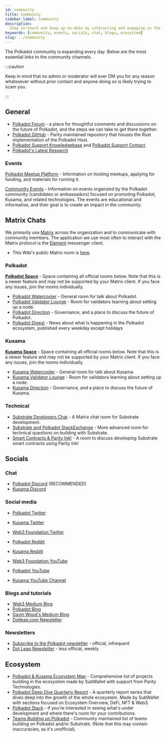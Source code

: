 ```yaml
---
id: community
title: Community
sidebar_label: Community
description:
  Stay in-touch and keep up-to-date by interacting and engaging in the Polkadot community.
keywords: [community, events, socials, chat, blogs, ecosystem]
slug: ../community
---
```


The Polkadot community is expanding every day. Below are the most essential links to the community
channels.

:::caution

Keep in mind that no admin or moderator will ever DM you for any reason whatsoever without prior
contact and anyone doing so is likely trying to scam you.

:::

## General

- [Polkadot Forum](https://forum.polkadot.network/) - a place for thoughtful comments and
  discussions on the future of Polkadot, and the steps we can take to get there together.
- [Polkadot GitHub](https://github.com/paritytech/polkadot) - Parity maintained repository that
  houses the Rust implementation of the Polkadot Host.
- [Polkadot Support Knowledgebase](https://support.polkadot.network/support/home) and
  [Polkadot Support Contact](https://support.polkadot.network).
- [Polkadot's Latest Research](https://research.web3.foundation/en/latest/polkadot/overview.html)

### Events

[Polkadot Meetup Platform](https://www.meetup.com/pro/polkadot) - Information on hosting meetups,
applying for funding, and materials for running it.

[Community Events](https://www.notion.so/web3foundation/Community-Events-Track-15aebfe73e934ff9991a5464ac10ba8e) -
Information on events organized by the Polkadot community (candidates or ambassadors) focused on
promoting Polkadot, Kusama, and related technologies. The events are educational and informative,
and their goal is to create an impact in the community.

## Matrix Chats

We primarily use [Matrix](https://matrix.org) across the organization and to communicate with
community members. The application we use most often to interact with the Matrix protocol is the
[Element](https://app.element.io) messenger client.

- This Wiki's public Matrix room is [here](https://matrix.to/#/#polkadotwikipublic:web3.foundation).

### Polkadot

[**Polkadot Space**](https://matrix.to/#/#polkadot:web3.foundation) - Space containing all official
rooms below. Note that this is a newer feature and may not be supported by your Matrix client. If
you face any issues, join the rooms individually.

- [Polkadot Watercooler](https://matrix.to/#/#polkadot-watercooler:parity.io) - General room for
  talk about Polkadot.
- [Polkadot Validator Lounge](https://matrix.to/#/#polkadotvalidatorlounge:web3.foundation) - Room
  for validators learning about setting up a node.
- [Polkadot Direction](https://matrix.to/#/#Polkadot-Direction:parity.io) - Governance, and a place
  to discuss the future of Polkadot.
- [Polkadot Digest](https://matrix.to/#/#dailydigest:web3.foundation) - News about what is happening
  in the Polkadot ecosystem, published every weekday except holidays

### Kusama

[**Kusama Space**](https://matrix.to/#/#kusama:web3.foundation) - Space containing all official
rooms below. Note that this is a newer feature and may not be supported by your Matrix client. If
you face any issues, join the rooms individually.

- [Kusama Watercooler](https://matrix.to/#/#kusamawatercooler:web3.foundation) - General room for
  talk about Kusama.
- [Kusama Validator Lounge](https://matrix.to/#/#KusamaValidatorLounge:parity.io) - Room for
  validators learning about setting up a node.
- [Kusama Direction](https://matrix.to/#/#Kusama-Direction:parity.io) - Governance, and a place to
  discuss the future of Kusama.

### Technical

- [Substrate Developers Chat](https://matrix.to/#/#substratedevs:matrix.org) - A Matrix chat room
  for Substrate development.
- [Substrate and Polkadot StackExchange](https://substrate.stackexchange.com/) - More advanced room
  for technical questions on building with Substrate.
- [Smart Contracts & Parity Ink!](https://matrix.to/#/#ink:parity.io) - A room to discuss developing
  Substrate smart contracts using Parity Ink!

## Socials

### Chat

- [Polkadot Discord](https://dot.li/discord) (RECOMMENDED)
- [Kusama Discord](https://kusa.ma/discord)

### Social media

- [Polkadot Twitter](https://twitter.com/Polkadot)
- [Kusama Twitter](https://twitter.com/kusamanetwork)
- [Web3 Foundation Twitter](https://twitter.com/web3foundation)

- [Polkadot Reddit](https://www.reddit.com/r/polkadot)
- [Kusama Reddit](https://www.reddit.com/r/Kusama)

- [Web3 Foundation YouTube](https://www.youtube.com/channel/UClnw_bcNg4CAzF772qEtq4g)
- [Polkadot YouTube](https://www.youtube.com/channel/UCB7PbjuZLEba_znc7mEGNgw)
- [Kusama YouTube Channel](http://youtube.com/c/kusamanetwork)

### Blogs and tutorials

- [Web3 Medium Blog](https://medium.com/@web3)
- [Polkadot Blog](https://polkadot.network/blog/)
- [Gavin Wood's Medium Blog](https://medium.com/@gavofyork)
- [Dotleap.com Newsletter](https://newsletter.dotleap.com/)

### Newsletters

- [Subscribe to the Polkadot newsletter](https://share.hsforms.com/1LL1CBwiASxC5pJUYZAiDVw4752a) -
  official, infrequent
- [Dot Leap Newsletter](https://dotleap.substack.com/) - less official, weekly

## Ecosystem

- [Polkadot & Kusama Ecosystem Map](https://dotinsights.subwallet.app/) - Comprehensive list of
  projects building in the ecosystem made by SubWallet with support from Parity Technologies.
- [Polkadot Deep Dive Quarterly Report](https://dotinsights.subwallet.app/polkadot-report-q4-2022-en/) -
  A quarterly report series that dives deep into the growth of the whole ecosystem. Made by
  SubWallet with sections focused on Ecosystem Overview, DeFi, NFT & Web3.
- [Polkadot Stack](../build/build-open-source.md) - if you're interested in seeing what's under
  development and where there's room for your contributions.
- [Teams Building on Polkadot](https://polkaproject.com/) - Community maintained list of teams
  building on Polkadot and/or Substrate. (Note that this may contain inaccuracies, as it's
  unofficial).
